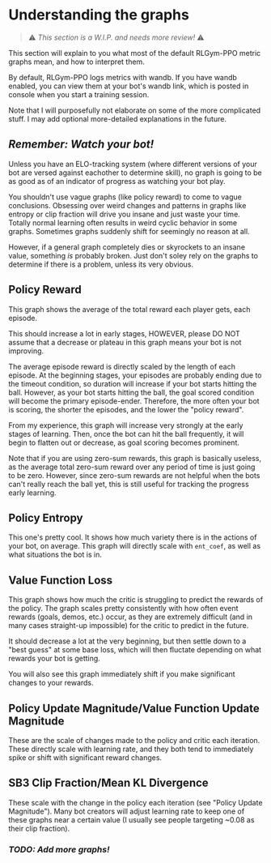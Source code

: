 # Understanding the graphs

> :warning: *This section is a W.I.P. and needs more review!* :warning:

This section will explain to you what most of the default RLGym-PPO metric graphs mean, and how to interpret them.

By default, RLGym-PPO logs metrics with wandb. If you have wandb enabled, you can view them at your bot's wandb link, which is posted in console when you start a training session.

Note that I will purposefully not elaborate on some of the more complicated stuff. I may add optional more-detailed explanations in the future.

## *Remember: Watch your bot!*

Unless you have an ELO-tracking system (where different versions of your bot are versed against eachother to determine skill), no graph is going to be as good as of an indicator of progress as watching your bot play.

You shouldn't use vague graphs (like policy reward) to come to vague conclusions.  Obsessing over weird changes and patterns in graphs like entropy or clip fraction will drive you insane and just waste your time. Totally normal learning often results in weird cyclic behavior in some graphs. Sometimes graphs suddenly shift for seemingly no reason at all.

However, if a general graph completely dies or skyrockets to an insane value, something *is* probably broken. Just don't soley rely on the graphs to determine if there is a problem, unless its very obvious.

## Policy Reward

This graph shows the average of the total reward each player gets, each episode.

This should increase a lot in early stages, HOWEVER, please DO NOT assume that a decrease or plateau in this graph means your bot is not improving.

The average episode reward is directly scaled by the length of each episode. 
At the beginning stages, your episodes are probably ending due to the timeout condition, so duration will increase if your bot starts hitting the ball.
However, as your bot starts hitting the ball, the goal scored condition will become the primary episode-ender. Therefore, the more often your bot is scoring, the shorter the episodes, and the lower the "policy reward".

From my experience, this graph will increase very strongly at the early stages of learning.
Then, once the bot can hit the ball frequently, it will begin to flatten out or decrease, as goal scoring becomes prominent.

Note that if you are using zero-sum rewards, this graph is basically useless, as the average total zero-sum reward over any period of time is just going to be zero.
However, since zero-sum rewards are not helpful when the bots can't really reach the ball yet, this is still useful for tracking the progress early learning.

## Policy Entropy

This one's pretty cool. It shows how much variety there is in the actions of your bot, on average. This graph will directly scale with `ent_coef`, as well as what situations the bot is in.

## Value Function Loss

This graph shows how much the critic is struggling to predict the rewards of the policy. 
The graph scales pretty consistently with how often event rewards (goals, demos, etc.) occur, as they are extremely difficult (and in many cases straight-up impossible) for the critic to predict in the future.

It should decrease a lot at the very beginning, but then settle down to a "best guess" at some base loss, which will then fluctate depending on what rewards your bot is getting.

You will also see this graph immediately shift if you make significant changes to your rewards.

## Policy Update Magnitude/Value Function Update Magnitude

These are the scale of changes made to the policy and critic each iteration. These directly scale with learning rate, and they both tend to immediately spike or shift with significant reward changes.

## SB3 Clip Fraction/Mean KL Divergence

These scale with the change in the policy each iteration (see "Policy Update Magnitude"). 
Many bot creators will adjust learning rate to keep one of these graphs near a certain value (I usually see people targeting ~0.08 as their clip fraction).

### *TODO: Add more graphs!*
